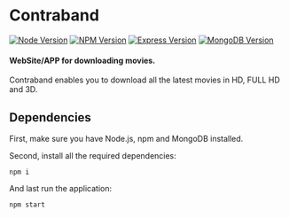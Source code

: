 # Contraband
[![Node Version](https://img.shields.io/node/v/gh-badges.svg)][Node]
[![NPM Version](https://img.shields.io/npm/v/npm.svg)][NPM]
[![Express Version](https://img.shields.io/badge/Express-4-green.svg)][Express]
[![MongoDB Version](https://img.shields.io/badge/MongoDB-3.4-green.svg)][MongoDB]

[Node]: https://nodejs.org/en/
[NPM]: https://www.npmjs.com/
[Express]: https://www.npmjs.com/package/express
[MongoDB]: https://www.mongodb.com/

#### WebSite/APP for downloading movies.
Contraband enables you to download all the latest movies in HD, FULL HD and 3D.

## Dependencies
First, make sure you have Node.js, npm and MongoDB installed.

Second, install all the required dependencies:

    npm i

And last run the application:

    npm start



